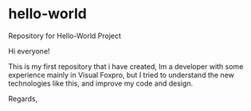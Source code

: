 # hello-world
Repository for Hello-World Project

Hi everyone!

This is my first repository that i have created, Im a developer with some experience mainly in Visual Foxpro, but I tried to understand the new technologies like this, and improve my code and design.

Regards,
